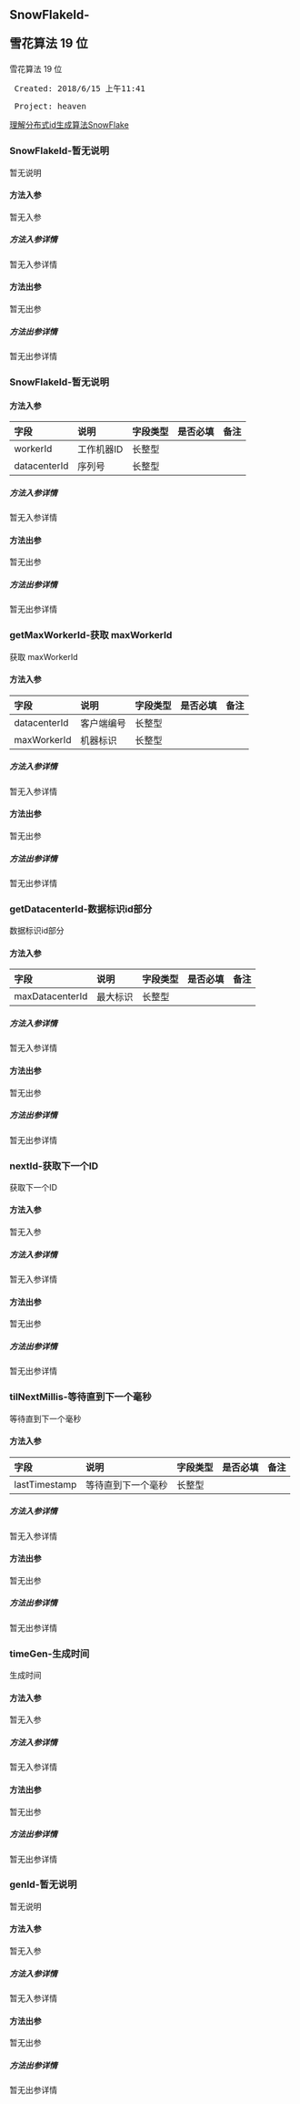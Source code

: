 ## SnowFlakeId-<p> 雪花算法  19 位 </p>

<p> 雪花算法  19 位 </p>

<pre> Created: 2018/6/15 上午11:41  </pre>
<pre> Project: heaven  </pre>
[理解分布式id生成算法SnowFlake](https://segmentfault.com/a/1190000011282426?utm_source=tag-newest)

### SnowFlakeId-暂无说明

暂无说明

#### 方法入参

暂无入参

##### 方法入参详情

暂无入参详情

#### 方法出参

暂无出参

##### 方法出参详情

暂无出参详情

### SnowFlakeId-暂无说明



#### 方法入参

| 字段 | 说明 | 字段类型 | 是否必填 | 备注 |
|:---|:---|:---|:---|:----|
| workerId | 工作机器ID | 长整型 |  |  |
| datacenterId | 序列号 | 长整型 |  |  |

##### 方法入参详情

暂无入参详情

#### 方法出参

暂无出参

##### 方法出参详情

暂无出参详情

### getMaxWorkerId-获取 maxWorkerId

获取 maxWorkerId

#### 方法入参

| 字段 | 说明 | 字段类型 | 是否必填 | 备注 |
|:---|:---|:---|:---|:----|
| datacenterId | 客户端编号 | 长整型 |  |  |
| maxWorkerId | 机器标识 | 长整型 |  |  |

##### 方法入参详情

暂无入参详情

#### 方法出参

暂无出参

##### 方法出参详情

暂无出参详情

### getDatacenterId-数据标识id部分

数据标识id部分

#### 方法入参

| 字段 | 说明 | 字段类型 | 是否必填 | 备注 |
|:---|:---|:---|:---|:----|
| maxDatacenterId | 最大标识 | 长整型 |  |  |

##### 方法入参详情

暂无入参详情

#### 方法出参

暂无出参

##### 方法出参详情

暂无出参详情

### nextId-获取下一个ID

获取下一个ID

#### 方法入参

暂无入参

##### 方法入参详情

暂无入参详情

#### 方法出参

暂无出参

##### 方法出参详情

暂无出参详情

### tilNextMillis-等待直到下一个毫秒

等待直到下一个毫秒

#### 方法入参

| 字段 | 说明 | 字段类型 | 是否必填 | 备注 |
|:---|:---|:---|:---|:----|
| lastTimestamp | 等待直到下一个毫秒 | 长整型 |  |  |

##### 方法入参详情

暂无入参详情

#### 方法出参

暂无出参

##### 方法出参详情

暂无出参详情

### timeGen-生成时间

生成时间

#### 方法入参

暂无入参

##### 方法入参详情

暂无入参详情

#### 方法出参

暂无出参

##### 方法出参详情

暂无出参详情

### genId-暂无说明

暂无说明

#### 方法入参

暂无入参

##### 方法入参详情

暂无入参详情

#### 方法出参

暂无出参

##### 方法出参详情

暂无出参详情




